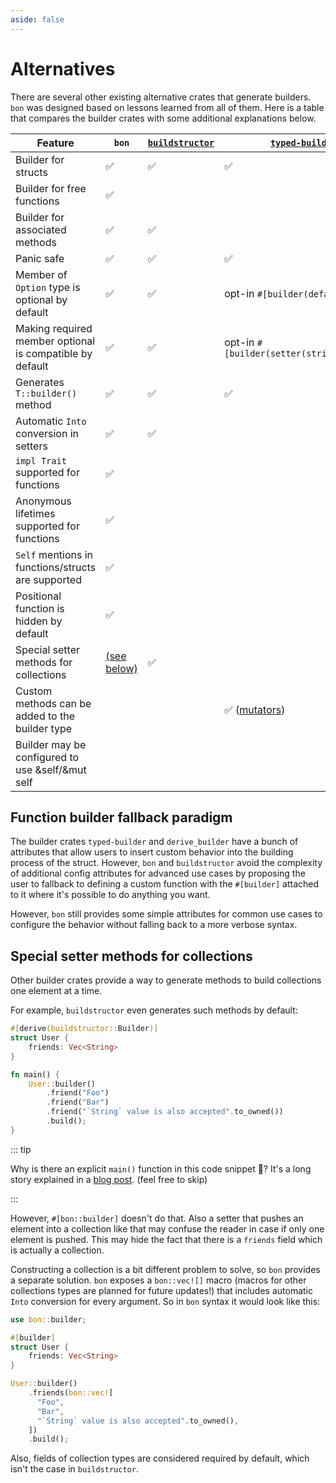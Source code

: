 ```yaml
---
aside: false
---
```


# Alternatives

There are several other existing alternative crates that generate builders. `bon` was designed based on lessons learned from all of them. Here is a table that compares the builder crates with some additional explanations below.

<!-- If you want to edit the table below make sure to reduce the font size in editor or turn off word wrap to easier view the table -->

Feature                                                  | `bon`              | [`buildstructor`]  | [`typed-builder`]                                                   | [`derive_builder`]
---------------------------------------------------------|--------------------|--------------------|---------------------------------------------------------------------|-------------------
Builder for structs                                      | :white_check_mark: | :white_check_mark: | :white_check_mark:                                                  | :white_check_mark:
Builder for free functions                               | :white_check_mark: |                    |                                                                     |
Builder for associated methods                           | :white_check_mark: | :white_check_mark: |                                                                     |
Panic safe                                               | :white_check_mark: | :white_check_mark: | :white_check_mark:                                                  | `build()` returns a `Result`
Member of `Option` type is optional by default           | :white_check_mark: | :white_check_mark: | <span class="nobr">opt-in `#[builder(default)]`</span>              | <span class="nobr">opt-in `#[builder(default)]`</span>
Making required member optional is compatible by default | :white_check_mark: | :white_check_mark: | <span class="nobr">opt-in `#[builder(setter(strip_option))]`</span> | <span class="nobr">opt-in `#[builder(setter(strip_option))]`</span>
Generates `T::builder()` method                          | :white_check_mark: | :white_check_mark: | :white_check_mark:                                                  | only `Builder::default()`
Automatic `Into` conversion in setters                   | :white_check_mark: | :white_check_mark: |                                                                     |
 `impl Trait` supported for functions                    | :white_check_mark: |                    |                                                                     |
Anonymous lifetimes supported for functions              | :white_check_mark: |                    |                                                                     |
`Self` mentions in functions/structs are supported       | :white_check_mark: |                    |                                                                     |
Positional function is hidden by default                 | :white_check_mark: |                    |                                                                     |
Special setter methods for collections                   | [(see below)][r1]  | :white_check_mark: |                                                                     | :white_check_mark:
Custom methods can be added to the builder type          |                    |                    | :white_check_mark: ([mutators])                                     | :white_check_mark:
Builder may be configured to use &self/&mut self         |                    |                    |                                                                     | :white_check_mark:

## Function builder fallback paradigm

The builder crates `typed-builder` and `derive_builder` have a bunch of attributes that allow users to insert custom behavior into the building process of the struct. However, `bon` and `buildstructor` avoid the complexity of additional config attributes for advanced use cases by proposing the user to fallback to defining a custom function with the `#[builder]` attached to it where it's possible to do anything you want.

However, `bon` still provides some simple attributes for common use cases to configure the behavior without falling back to a more verbose syntax.

## Special setter methods for collections

Other builder crates provide a way to generate methods to build collections one element at a time.

For example, `buildstructor` even generates such methods by default:

```rust
#[derive(buildstructor::Builder)]
struct User {
    friends: Vec<String>
}

fn main() {
    User::builder()
        .friend("Foo")
        .friend("Bar")
        .friend("`String` value is also accepted".to_owned())
        .build();
}
```

::: tip

Why is there an explicit `main()` function in this code snippet 🤔? It's a long story explained in a [blog post](../../blog/avoid-child-modules-in-macros). (feel free to skip)

:::

However, `#[bon::builder]` doesn't do that. Also a setter that pushes an element into a collection like that may confuse the reader in case if only one element is pushed. This may hide the fact that there is a `friends` field which is actually a collection.

Constructing a collection is a bit different problem to solve, so `bon` provides a separate solution. `bon` exposes a `bon::vec![]` macro (macros for other collections types are planned for future updates!) that includes automatic `Into` conversion for every argument. So in `bon` syntax it would look like this:

```rust
use bon::builder;

#[builder]
struct User {
    friends: Vec<String>
}

User::builder()
    .friends(bon::vec![
      "Foo",
      "Bar",
      "`String` value is also accepted".to_owned(),
    ])
    .build();
```

Also, fields of collection types are considered required by default, which isn't the case in `buildstructor`.

[`buildstructor`]: https://docs.rs/buildstructor/latest/buildstructor/
[`typed-builder`]: https://docs.rs/typed-builder/latest/typed_builder/
[`derive_builder`]: https://docs.rs/derive_builder/latest/derive_builder/
[mutators]: https://docs.rs/typed-builder/latest/typed_builder/derive.TypedBuilder.html#mutators
[r1]: #special-setter-methods-for-collections
